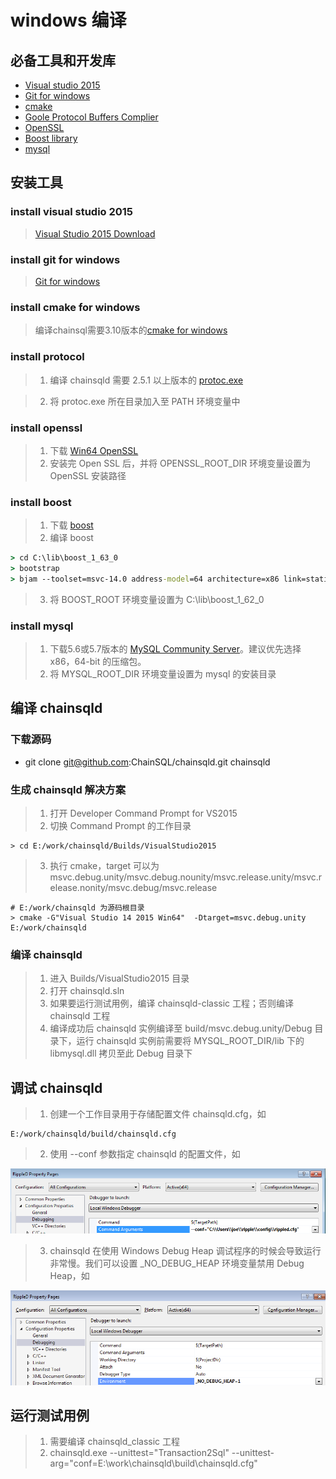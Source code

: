# windows 编译 
## 必备工具和开发库
- [Visual studio 2015](README.md#install-visual-studio-2015)
- [Git for windows](README.md#install-git-for-windows)
- [cmake](README.md#install-cmake-for-windows)
- [Goole Protocol Buffers Complier](README.md#install-protocol)
- [OpenSSL](README.md#install-openssl)
- [Boost library](README.md#install-boost)
- [mysql](README.md#install-mysql)

## 安装工具
### install visual studio 2015
> [Visual Studio 2015 Download](https://www.visualstudio.com/downloads/download-visual-studio-vs) 

### install git for windows
> [Git for windows](https://git-scm.com/downloads)

### install cmake for windows
> 编译chainsql需要3.10版本的[cmake for windows](https://cmake.org/download/)

### install protocol
> 1. 编译 chainsqld 需要 2.5.1 以上版本的 [protoc.exe](https://ripple.github.io/Downloads/protoc/2.5.1/protoc.exe)

> 2. 将 protoc.exe 所在目录加入至 PATH 环境变量中

### install openssl
> 1. 下载 [Win64 OpenSSL](http://slproweb.com/products/Win32OpenSSL.html)
> 2. 安装完 Open SSL 后，并将 OPENSSL_ROOT_DIR 环境变量设置为 OpenSSL 安装路径

### install boost
> 1. 下载 [boost](http://www.boost.org/users/news/)
> 2. 编译 boost
```cmd
> cd C:\lib\boost_1_63_0
> bootstrap
> bjam --toolset=msvc-14.0 address-model=64 architecture=x86 link=static threading=multi runtime-link=shared,static stage --stagedir=stage64
```
> 3. 将 BOOST_ROOT 环境变量设置为 C:\lib\boost_1_62_0

### install mysql
> 1. 下载5.6或5.7版本的 [MySQL Community Server](https://downloads.mysql.com/archives/community/)。建议优先选择 x86，64-bit 的压缩包。
> 2. 将 MYSQL_ROOT_DIR 环境变量设置为 mysql 的安装目录

## 编译 chainsqld
### 下载源码
- git clone git@github.com:ChainSQL/chainsqld.git chainsqld

### 生成 chainsqld 解决方案
> 1. 打开 Developer Command Prompt for VS2015
> 2. 切换 Command Prompt 的工作目录
```
> cd E:/work/chainsqld/Builds/VisualStudio2015
```

> 3. 执行 cmake，target 可以为 msvc.debug.unity/msvc.debug.nounity/msvc.release.unity/msvc.release.nonity/msvc.debug/msvc.release

```
# E:/work/chainsqld 为源码根目录
> cmake -G"Visual Studio 14 2015 Win64"  -Dtarget=msvc.debug.unity E:/work/chainsqld
```

### 编译 chainsqld
> 1. 进入 Builds/VisualStudio2015 目录
> 2. 打开 chainsqld.sln
> 3. 如果要运行测试用例，编译 chainsqld-classic 工程；否则编译 chainsqld 工程
> 4. 编译成功后 chainsqld 实例编译至 build/msvc.debug.unity/Debug 目录下，运行 chainsqld 实例前需要将 MYSQL_ROOT_DIR/lib 下的 libmysql.dll 拷贝至此 Debug 目录下

## 调试 chainsqld
> 1. 创建一个工作目录用于存储配置文件 chainsqld.cfg，如
```
E:/work/chainsqld/build/chainsqld.cfg
```
> 2. 使用 --conf 参数指定 chainsqld 的配置文件，如

![Visual Studio 2013 Command Args Prop Page](images/VSCommandArgsPropPage.png)

> 3. chainsqld 在使用 Windows Debug Heap 调试程序的时候会导致运行非常慢。我们可以设置 _NO_DEBUG_HEAP 环境变量禁用 Debug Heap，如

![Visual Studio 2013 No Debug Heap Prop Page](images/NoDebugHeapPropPage.png)

## 运行测试用例
> 1. 需要编译 chainsqld_classic 工程
> 2. chainsqld.exe --unittest="Transaction2Sql" --unittest-arg="conf=E:\work\chainsqld\build\chainsqld.cfg"
